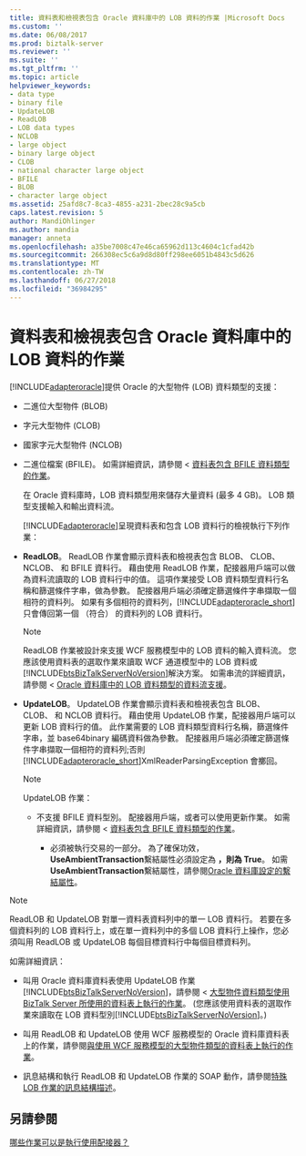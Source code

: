 ```yaml
---
title: 資料表和檢視表包含 Oracle 資料庫中的 LOB 資料的作業 |Microsoft Docs
ms.custom: ''
ms.date: 06/08/2017
ms.prod: biztalk-server
ms.reviewer: ''
ms.suite: ''
ms.tgt_pltfrm: ''
ms.topic: article
helpviewer_keywords:
- data type
- binary file
- UpdateLOB
- ReadLOB
- LOB data types
- NCLOB
- large object
- binary large object
- CLOB
- national character large object
- BFILE
- BLOB
- character large object
ms.assetid: 25afd8c7-8ca3-4855-a231-2bec28c9a5cb
caps.latest.revision: 5
author: MandiOhlinger
ms.author: mandia
manager: anneta
ms.openlocfilehash: a35be7008c47e46ca65962d113c4604c1cfad42b
ms.sourcegitcommit: 266308ec5c6a9d8d80ff298ee6051b4843c5d626
ms.translationtype: MT
ms.contentlocale: zh-TW
ms.lasthandoff: 06/27/2018
ms.locfileid: "36984295"
---
```

# <a name="operations-on-tables-and-views-that-contain-lob-data-in-oracle-database"></a>資料表和檢視表包含 Oracle 資料庫中的 LOB 資料的作業
[!INCLUDE[adapteroracle](../../includes/adapteroracle-md.md)]提供 Oracle 的大型物件 (LOB) 資料類型的支援：  
  
- 二進位大型物件 (BLOB)  
  
- 字元大型物件 (CLOB)  
  
- 國家字元大型物件 (NCLOB)  
  
- 二進位檔案 (BFILE)。 如需詳細資訊，請參閱 <<c0> [ 資料表包含 BFILE 資料類型的作業](../../adapters-and-accelerators/adapter-oracle-ebs/operations-on-tables-that-contain-bfile-data-types.md)。  
  
  在 Oracle 資料庫時，LOB 資料類型用來儲存大量資料 (最多 4 GB)。 LOB 類型支援輸入和輸出資料流。  
  
  [!INCLUDE[adapteroracle](../../includes/adapteroracle-md.md)]呈現資料表和包含 LOB 資料行的檢視執行下列作業：  
  
- **ReadLOB**。 ReadLOB 作業會顯示資料表和檢視表包含 BLOB、 CLOB、 NCLOB、 和 BFILE 資料行。 藉由使用 ReadLOB 作業，配接器用戶端可以做為資料流讀取的 LOB 資料行中的值。 這項作業接受 LOB 資料類型資料行名稱和篩選條件字串，做為參數。 配接器用戶端必須確定篩選條件字串擷取一個相符的資料列。 如果有多個相符的資料列，[!INCLUDE[adapteroracle_short](../../includes/adapteroracle-short-md.md)]只會傳回第一個 （符合） 的資料列的 LOB 資料行。  
  
  > [!NOTE]
  >  ReadLOB 作業被設計來支援 WCF 服務模型中的 LOB 資料的輸入資料流。 您應該使用資料表的選取作業來讀取 WCF 通道模型中的 LOB 資料或[!INCLUDE[btsBizTalkServerNoVersion](../../includes/btsbiztalkservernoversion-md.md)]解決方案。 如需串流的詳細資訊，請參閱 < [Oracle 資料庫中的 LOB 資料類型的資料流支援](../../adapters-and-accelerators/adapter-oracle-database/streaming-support-for-lob-data-types-in-oracle-database.md)。  
  
- **UpdateLOB**。 UpdateLOB 作業會顯示資料表和檢視表包含 BLOB、 CLOB、 和 NCLOB 資料行。 藉由使用 UpdateLOB 作業，配接器用戶端可以更新 LOB 資料行的值。 此作業需要的 LOB 資料類型資料行名稱，篩選條件字串，並 base64binary 編碼資料做為參數。 配接器用戶端必須確定篩選條件字串擷取一個相符的資料列;否則[!INCLUDE[adapteroracle_short](../../includes/adapteroracle-short-md.md)]XmlReaderParsingException 會擲回。  
  
  > [!NOTE]
  >  UpdateLOB 作業：  
  > 
  > - 不支援 BFILE 資料型別。 配接器用戶端，或者可以使用更新作業。 如需詳細資訊，請參閱 <<c0> [ 資料表包含 BFILE 資料類型的作業](../../adapters-and-accelerators/adapter-oracle-ebs/operations-on-tables-that-contain-bfile-data-types.md)。  
  >   -   必須被執行交易的一部分。 為了確保功效， **UseAmbientTransaction**繫結屬性必須設定為 **，則為 True**。 如需**UseAmbientTransaction**繫結屬性，請參閱[Oracle 資料庫設定的繫結屬性](../../adapters-and-accelerators/adapter-oracle-database/configure-the-binding-properties-for-oracle-database.md)。  
  
> [!NOTE]
>  ReadLOB 和 UpdateLOB 對單一資料表資料列中的單一 LOB 資料行。 若要在多個資料列的 LOB 資料行上，或在單一資料列中的多個 LOB 資料行上操作，您必須叫用 ReadLOB 或 UpdateLOB 每個目標資料行中每個目標資料列。  
  
 如需詳細資訊：  
  
- 叫用 Oracle 資料庫資料表使用 UpdateLOB 作業[!INCLUDE[btsBizTalkServerNoVersion](../../includes/btsbiztalkservernoversion-md.md)]，請參閱 <<c2> [ 大型物件資料類型使用 BizTalk Server 所使用的資料表上執行的作業](https://msdn.microsoft.com/library/cc185405(v=bts.10).aspx)。 (您應該使用資料表的選取作業來讀取在 LOB 資料型別[!INCLUDE[btsBizTalkServerNoVersion](../../includes/btsbiztalkservernoversion-md.md)]。)  
  
- 叫用 ReadLOB 和 UpdateLOB 使用 WCF 服務模型的 Oracle 資料庫資料表上的作業，請參閱[與使用 WCF 服務模型的大型物件類型的資料表上執行的作業](../../adapters-and-accelerators/adapter-sql/read-or-update-tables-and-views-with-large-data-types-in-sql-with-a-wcf-service.md)。  
  
- 訊息結構和執行 ReadLOB 和 UpdateLOB 作業的 SOAP 動作，請參閱[特殊 LOB 作業的訊息結構描述](../../adapters-and-accelerators/adapter-oracle-database/message-schemas-for-special-lob-operations2.md)。  
  
## <a name="see-also"></a>另請參閱  
 [哪些作業可以是執行使用配接器？](https://msdn.microsoft.com/library/cc185259(v=bts.10).aspx)